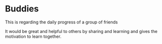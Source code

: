 # Buddies

This is regarding the daily progress of a group of friends

It would be great and helpful to others by sharing and learning and gives the motivation to learn together.
